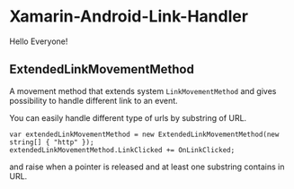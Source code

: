 # Xamarin-Android-Link-Handler

Hello Everyone!

## ExtendedLinkMovementMethod
A movement method that extends system `LinkMovementMethod` and gives possibility to handle different link to an event.

You can easily handle different type of urls by substring of URL.

    var extendedLinkMovementMethod = new ExtendedLinkMovementMethod(new string[] { "http" });
    extendedLinkMovementMethod.LinkClicked += OnLinkClicked;
    
and raise when a pointer is released and at least one substring contains in URL.
